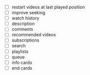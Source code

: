 - [ ] restart videos at last played position
- [ ] improve seeking
- [ ] watch history
- [ ] description
- [ ] comments 
- [ ] recommended videos
- [ ] subscriptions
- [ ] search
- [ ] playlists
- [ ] queue
- [ ] info cards
- [ ] end cards